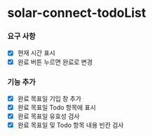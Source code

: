 # solar-connect-todoList

### 요구 사항

- [x] 현재 시간 표시
- [x] 완료 버튼 누르면 완료로 변경

### 기능 추가

- [x] 완료 목표일 기입 창 추가
- [x] 완료 목표일 Todo 항목에 표시
- [x] 완료 목표일 유효성 검사
- [x] 완료 목표일 및 Todo 항목 내용 빈칸 검사
